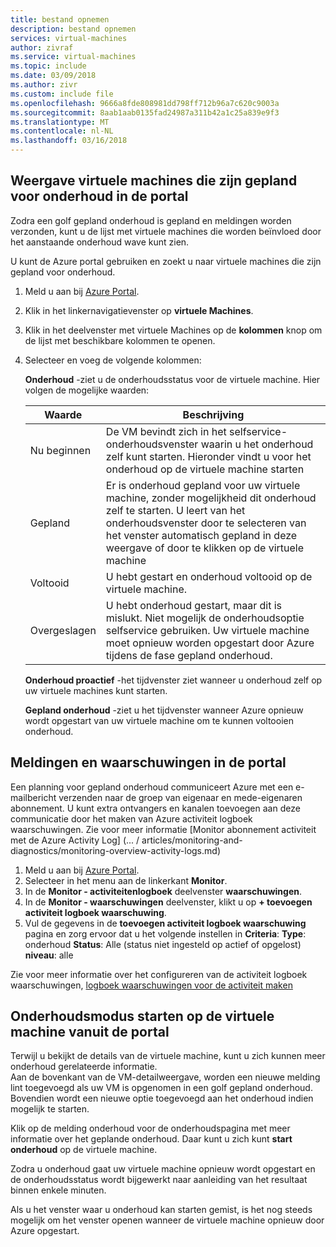 ```yaml
---
title: bestand opnemen
description: bestand opnemen
services: virtual-machines
author: zivraf
ms.service: virtual-machines
ms.topic: include
ms.date: 03/09/2018
ms.author: zivr
ms.custom: include file
ms.openlocfilehash: 9666a8fde808981dd798ff712b96a7c620c9003a
ms.sourcegitcommit: 8aab1aab0135fad24987a311b42a1c25a839e9f3
ms.translationtype: MT
ms.contentlocale: nl-NL
ms.lasthandoff: 03/16/2018
---
```

## <a name="view-vms-scheduled-for-maintenance-in-the-portal"></a>Weergave virtuele machines die zijn gepland voor onderhoud in de portal

Zodra een golf gepland onderhoud is gepland en meldingen worden verzonden, kunt u de lijst met virtuele machines die worden beïnvloed door het aanstaande onderhoud wave kunt zien. 

U kunt de Azure portal gebruiken en zoekt u naar virtuele machines die zijn gepland voor onderhoud.

1. Meld u aan bij [Azure Portal](https://portal.azure.com).

2. Klik in het linkernavigatievenster op **virtuele Machines**.

3. Klik in het deelvenster met virtuele Machines op de **kolommen** knop om de lijst met beschikbare kolommen te openen.

4. Selecteer en voeg de volgende kolommen:

   **Onderhoud** -ziet u de onderhoudsstatus voor de virtuele machine. Hier volgen de mogelijke waarden:
      
      | Waarde | Beschrijving |
      |-------|-------------|
      | Nu beginnen | De VM bevindt zich in het selfservice-onderhoudsvenster waarin u het onderhoud zelf kunt starten. Hieronder vindt u voor het onderhoud op de virtuele machine starten | 
      | Gepland | Er is onderhoud gepland voor uw virtuele machine, zonder mogelijkheid dit onderhoud zelf te starten. U leert van het onderhoudsvenster door te selecteren van het venster automatisch gepland in deze weergave of door te klikken op de virtuele machine | 
      | Voltooid | U hebt gestart en onderhoud voltooid op de virtuele machine. | 
      | Overgeslagen| U hebt onderhoud gestart, maar dit is mislukt. Niet mogelijk de onderhoudsoptie selfservice gebruiken. Uw virtuele machine moet opnieuw worden opgestart door Azure tijdens de fase gepland onderhoud. | 

   **Onderhoud proactief** -het tijdvenster ziet wanneer u onderhoud zelf op uw virtuele machines kunt starten.
   
   **Gepland onderhoud** -ziet u het tijdvenster wanneer Azure opnieuw wordt opgestart van uw virtuele machine om te kunnen voltooien onderhoud. 




## <a name="notification-and-alerts-in-the-portal"></a>Meldingen en waarschuwingen in de portal

Een planning voor gepland onderhoud communiceert Azure met een e-mailbericht verzenden naar de groep van eigenaar en mede-eigenaren abonnement. U kunt extra ontvangers en kanalen toevoegen aan deze communicatie door het maken van Azure activiteit logboek waarschuwingen. Zie voor meer informatie [Monitor abonnement activiteit met de Azure Activity Log] (... / articles/monitoring-and-diagnostics/monitoring-overview-activity-logs.md)

1. Meld u aan bij [Azure Portal](https://portal.azure.com).
2. Selecteer in het menu aan de linkerkant **Monitor**. 
3. In de **Monitor - activiteitenlogboek** deelvenster **waarschuwingen**.
4. In de **Monitor - waarschuwingen** deelvenster, klikt u op **+ toevoegen activiteit logboek waarschuwing**.
5. Vul de gegevens in de **toevoegen activiteit logboek waarschuwing** pagina en zorg ervoor dat u het volgende instellen in **Criteria**: **Type**: onderhoud **Status**: Alle (status niet ingesteld op actief of opgelost) **niveau**: alle
    
Zie voor meer informatie over het configureren van de activiteit logboek waarschuwingen, [logboek waarschuwingen voor de activiteit maken](../articles/monitoring-and-diagnostics/monitoring-activity-log-alerts.md)
    
    
## <a name="start-maintenance-on-your-vm-from-the-portal"></a>Onderhoudsmodus starten op de virtuele machine vanuit de portal

Terwijl u bekijkt de details van de virtuele machine, kunt u zich kunnen meer onderhoud gerelateerde informatie.  
Aan de bovenkant van de VM-detailweergave, worden een nieuwe melding lint toegevoegd als uw VM is opgenomen in een golf gepland onderhoud. Bovendien wordt een nieuwe optie toegevoegd aan het onderhoud indien mogelijk te starten. 


Klik op de melding onderhoud voor de onderhoudspagina met meer informatie over het geplande onderhoud. Daar kunt u zich kunt **start onderhoud** op de virtuele machine.

Zodra u onderhoud gaat uw virtuele machine opnieuw wordt opgestart en de onderhoudsstatus wordt bijgewerkt naar aanleiding van het resultaat binnen enkele minuten.

Als u het venster waar u onderhoud kan starten gemist, is het nog steeds mogelijk om het venster openen wanneer de virtuele machine opnieuw door Azure opgestart. 

